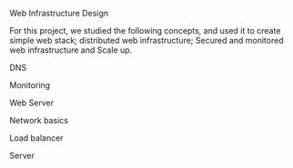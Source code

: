 Web Infrastructure Design

For this project, we studied the following concepts, and used it to create simple web stack; distributed web infrastructure; Secured and monitored web infrastructure and Scale up.

DNS

Monitoring

Web Server

Network basics

Load balancer

Server
